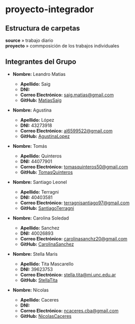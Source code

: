 # proyecto-integrador

## Estructura de carpetas   
**source** » trabajo diario  
**proyecto** » commposición de los trabajos individuales

## Integrantes del Grupo

- **Nombre:** Leandro Matias
  - **Apellido:** Saig
  - **DNI:** 
  - **Correo Electrónico:** saig.matias@gmail.com
  - **GitHub:** [MatiasSaig](https://github.com/Matias-Saig)

- **Nombre:** Agustina
  - **Apellido:** López 
  - **DNI:** 43273918 
  - **Correo Electrónico:** al6599522@gmail.com
  - **GitHub:** [AgustinaLopez](https://github.com/Agus-lopez2022)

- **Nombre:** Tomás
  - **Apellido:** Quinteros
  - **DNI:** 44077901
  - **Correo Electrónico:** tomasquinteros50@gmail.com
  - **GitHub:** [TomasQuinteros](https://github.com/tomiquintt)

- **Nombre:** Santiago Leonel
  - **Apellido:** Terragni
  - **DNI:** 40403581
  - **Correo Electrónico:** terragnisantiago97@gmail.com
  - **GitHub:** [SantiagoTerragni](https://github.com/santiterragni)

- **Nombre:** Carolina Soledad
  - **Apellido:** Sanchez
  - **DNI:** 40026893
  - **Correo Electrónico:** carolinasanchz20@gmail.com
  - **GitHub:** [CarolinaSanchez](https://github.com/carolita-s)

- **Nombre:** Stella Maris
  - **Apellido:** Tita Mascarello
  - **DNI:** 39623753
  - **Correo Electrónico:** stella.tita@mi.unc.edu.ar
  - **GitHub:** [StellaTita](https://github.com/StellaTita)

- **Nombre:** Nicolas 
  - **Apellido:** Caceres
  - **DNI:** 
  - **Correo Electrónico:** ncaceres.cba@gmail.com
  - **GitHub:** [NicolasCaceres](https://github.com/NHCDIGITAL)
